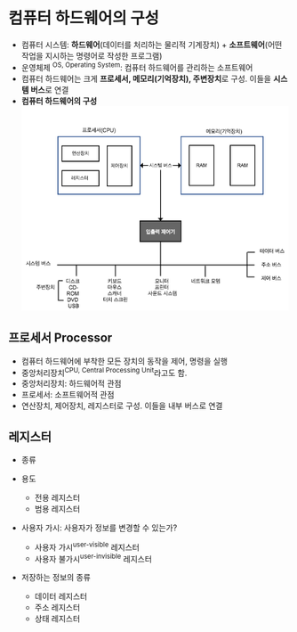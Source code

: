 # 컴퓨터 하드웨어의 구성  

- 컴퓨터 시스템: **하드웨어**(데이터를 처리하는 물리적 기계장치) + **소프트웨어**(어떤 작업을 지시하는 명령어로 작성한 프로그램)  
- 운영체제 <sup>OS, Operating System</sup>: 컴퓨터 하드웨어를 관리하는 소프트웨어  
- 컴퓨터 하드웨어는 크게 **프로세서, 메모리(기억장치), 주변장치**로 구성. 이들을 **시스템 버스**로 연결  
- **컴퓨터 하드웨어의 구성**  
 ![construction](../img/construction-of-computer-hardware/construction.png)  

## 프로세서 Processor  

- 컴퓨터 하드웨어에 부착한 모든 장치의 동작을 제어, 명령을 실행  
- 중앙처리장치<sup>CPU, Central Processing Unit</sup>라고도 함.  
 - 중앙처리장치: 하드웨어적 관점  
 - 프로세서: 소프트웨어적 관점  
- 연산장치, 제어장치, 레지스터로 구성. 이들을 내부 버스로 연결  

## 레지스터  

- 종류  
 - 용도  
   - 전용 레지스터  
    - 범용 레지스터  

 - 사용자 가시: 사용자가 정보를 변경할 수 있는가?  
   - 사용자 가시<sup>user-visible</sup> 레지스터    
    - 사용자 불가시<sup>user-invisible</sup> 레지스터    

 - 저장하는 정보의 종류  
   - 데이터 레지스터  
   - 주소 레지스터  
   - 상태 레지스터  




